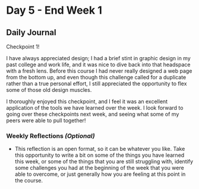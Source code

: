 # Day 5 - End Week 1

## Daily Journal

Checkpoint 1!

I have always appreciated design; I had a brief stint in graphic design in my past college and work life, and it was nice to dive back into that headspace with a fresh lens.  Before this course I had never really designed a web page from the bottom up, and even though this challenge called for a duplicate rather than a true personal effort, I still appreciated the opportunity to flex some of those old design muscles.

I thoroughly enjoyed this checkpoint, and I feel it was an excellent application of the tools we have learned over the week.  I look forward to going over these checkpoints next week, and seeing what some of my peers were able to pull together!

### Weekly Reflections *(Optional)*

- This reflection is an open format, so it can be whatever you like. Take this opportunity to write a bit on some of the things you have learned this week, or some of the things that you are still struggling with, identify some challenges you had at the beginning of the week that you were able to overcome, or just generally how you are feeling at this point in the course.